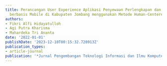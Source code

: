 ```yaml
---
title: Perancangan User Experience Aplikasi Penyewaan Perlengkapan dan Mainan Anak
  berbasis Mobile di Kabupaten Jombang menggunakan Metode Human-Centered Design
authors:
- Fikri Alfi Hidayatulloh
- Agi Putra Kharisma
- Mahardeka Tri Ananta
date: '2022-01-01'
publishDate: '2023-12-10T00:15:32.728913Z'
publication_types:
- article-journal
publication: '*Jurnal Pengembangan Teknologi Informasi dan Ilmu Komputer*'
---
```

